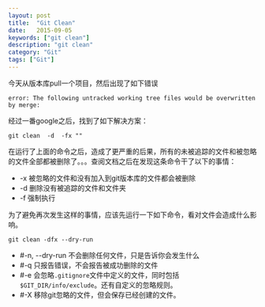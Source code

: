 ```yaml
---
layout: post
title:  "Git Clean"
date:   2015-09-05
keywords: ["git clean"]
description: "git clean"
category: "Git"
tags: ["Git"]
---
```


今天从版本库pull一个项目，然后出现了如下错误

    error: The following untracked working tree files would be overwritten by merge:
经过一番google之后，找到了如下解决方案：

    git clean  -d  -fx ""

在运行了上面的命令之后，造成了更严重的后果，所有的未被追踪的文件和被忽略的文件全部都被删除了。。。查阅文档之后在发现这条命令干了以下的事情：

* -x 被忽略的文件和没有加入到git版本库的文件都会被删除
* -d 删除没有被追踪的文件和文件夹
* -f 强制执行

为了避免再次发生这样的事情，应该先运行一下如下命令，看对文件会造成什么影响。

    git clean -dfx --dry-run

* #-n, --dry-run 不会删除任何文件，只是告诉你会发生什么
* #-q 只报告错误，不会报告被成功删除的文件
* #-e<pattern> 会忽略`.gitignore`文件中定义的文件，同时包括`$GIT_DIR/info/exclude`。还有自定义的忽略规则。
* #-X 移除git忽略的文件，但会保存已经创建的文件。

